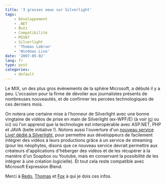 ```yaml
---
title: '3 grosses news sur Silverlight'
tags:
    - Développement
    - .NET
    - Buzz
    - Compatibilité
    - MIX07
    - Silverlight
    - 'Thomas Lebrun'
    - 'Windows Live'
date: '2007-05-02'
lang: fr
type: post
categories:
    - default
---
```


Le MIX, un des plus gros évènements de la sphère Microsoft, a débuté il y a peu. L'occasion pour la firme de dévoiler aux journalistes présents de nombreuses nouveautés, et de confirmer les percées technologiques de ces derniers mois.

<!-- more -->

On notera une certaine mise à l'honneur de Silverlight avec une bonne vingtaine de vidéos de prise en main de Silverlight (ex-WPF/E) (à voir [ici](http://msdn.microsoft.com/en-us/silverlight/bb187401.aspx) ou ici) où l'on apprend que la technologie est interopérable avec ASP.NET, PHP et JAVA (belle initiative&nbsp;!). Notons aussi l'ouverture d'un [nouveau service Live! dédié à Silverlight](https://login.live.com/login.srf?wa=wsignin1.0&amp;rpsnv=12&amp;ct=1414112705&amp;rver=6.4.6456.0&amp;wp=MBI_SSL_SHARED&amp;wreply=https:%2F%2Fmail.live.com%2Fdefault.aspx%3Fshowunauth%3D1%26rru%3Dinbox&amp;lc=1033&amp;id=64855&amp;mkt=en-US&amp;cbcxt=mai), pour permettre aux développeurs de facilement intégrer des vidéos à leurs productions grâce à un service de streaming (pour les néophytes, disons que ce nouveau service devrait permettre aux créateurs d'applications d'héberger des vidéos et de les récupérer à la manière d'un Soapbox ou Youtube, mais en conservant la possibilité de les intégrer à une création logicielle). Et tout cela reste compatible avec Microsoft Expression Blend.

Merci à [Redo](http://blogs.developpeur.org/redo/archive/2007/05/01/mix-07-d-marrez-avec-silverlight-1-1-d-mos-du-keynote.aspx), [Thomas](http://blogs.developpeur.org/tom/archive/2007/04/30/wpf-mix-07-d-velopper-vos-applications-silverlight-en-utilisant-du-code-manag.aspx) et [Fox](http://blogs.developpeur.org/fox/archive/2007/05/01/microsoft-asp-net-futures.aspx) à qui je dois ces infos.